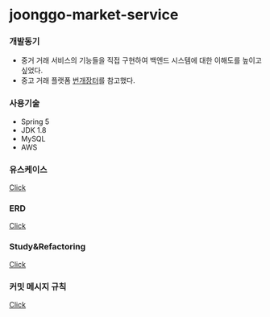 # joonggo-market-service

### 개발동기

- 중거 거래 서비스의 기능들을 직접 구현하여 백엔드 시스템에 대한 이해도를 높이고 싶었다.
- 중고 거래 플랫폼 [번개장터](https://m.bunjang.co.kr/)를 참고했다.

### 사용기술

- Spring 5
- JDK 1.8
- MySQL
- AWS

### 유스케이스

[Click](https://github.com/chan-gon/joonggo-market-service/wiki/Use-Case)

### ERD

[Click](https://github.com/chan-gon/joonggo-market-service/wiki/ERD)

### Study&Refactoring

[Click](https://github.com/chan-gon/joonggo-market-service/wiki/Refactoring)

### 커밋 메시지 규칙

[Click](https://github.com/chan-gon/joonggo-market-service/wiki/Git-%EC%BB%A4%EB%B0%8B-%EB%A9%94%EC%8B%9C%EC%A7%80-%EA%B7%9C%EC%B9%99)